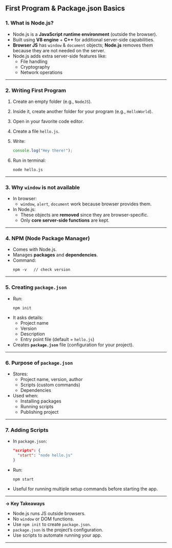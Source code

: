 ## **First Program & Package.json Basics**

### **1. What is Node.js?**

- Node.js is a **JavaScript runtime environment** (outside the browser).
- Built using **V8 engine** + **C++** for additional server-side capabilities.
- **Browser JS** has `window` & `document` objects;
  **Node.js** removes them because they are not needed on the server.
- Node.js adds extra server-side features like:
  - File handling
  - Cryptography
  - Network operations

---

### **2. Writing First Program**

1. Create an empty folder (e.g., `NodeJS`).
2. Inside it, create another folder for your program (e.g., `HelloWorld`).
3. Open in your favorite code editor.
4. Create a file `hello.js`.
5. Write:

   ```jsx
   console.log("Hey there!");
   ```

6. Run in terminal:

   ```
   node hello.js

   ```

---

### **3. Why `window` is not available**

- In browser:
  - `window`, `alert`, `document` work because browser provides them.
- In Node.js:
  - These objects are **removed** since they are browser-specific.
  - Only **core server-side functions** are kept.

---

### **4. NPM (Node Package Manager)**

- Comes with Node.js.
- Manages **packages** and **dependencies**.
- Command:
  ```
  npm -v   // check version

  ```

---

### **5. Creating `package.json`**

- Run:
  ```
  npm init

  ```
- It asks details:
  - Project name
  - Version
  - Description
  - Entry point file (default = `hello.js`)
- Creates **`package.json`** file (configuration for your project).

---

### **6. Purpose of `package.json`**

- Stores:
  - Project name, version, author
  - Scripts (custom commands)
  - Dependencies
- Used when:
  - Installing packages
  - Running scripts
  - Publishing project

---

### **7. Adding Scripts**

- In `package.json`:
  ```json
  "scripts": {
    "start": "node hello.js"
  }

  ```
- Run:
  ```
  npm start

  ```
- Useful for running multiple setup commands before starting the app.

---

**→ Key Takeaways**

- Node.js runs JS outside browsers.
- No `window` or DOM functions.
- Use `npm init` to create `package.json`.
- `package.json` is the project’s configuration.
- Use scripts to automate running your app.

---
